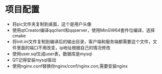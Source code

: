# 项目配置

- 将pic文件夹复制到桌面，这个是用户头像
- 使用qtCreator编译qqclient和qqserver，使用MinGW64套件位编译，选择cmake
- 将init.ini文件复制到编译后的输出目录，客户端和服务端都需要这个文件，文件里面的端口不用改变，ip地址根据自己的情况修改
- 使用user.sql生成user表，数据库是mysql
- QT记得安装mysql驱动
- 使用nginx.conf替换你nginx/conf/nginx.con,需要安装nginx